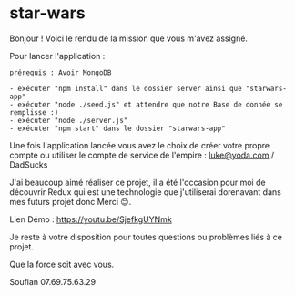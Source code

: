 ﻿# star-wars

Bonjour ! Voici le rendu de la mission que vous m'avez assigné.

Pour lancer l'application : 
    
    prérequis : Avoir MongoDB

    - exécuter "npm install" dans le dossier server ainsi que "starwars-app"
    - exécuter "node ./seed.js" et attendre que notre Base de donnée se remplisse :) 
    - exécuter "node ./server.js"
    - exécuter "npm start" dans le dossier "starwars-app"

Une fois l'application lancée vous avez le choix de créer votre propre compte ou utiliser le compte de service de l'empire : luke@yoda.com / DadSucks


J'ai beaucoup aimé réaliser ce projet, il a été l'occasion pour moi de découvrir Redux qui est une technologie que j'utiliserai dorenavant dans mes futurs projet donc Merci 😊.

Lien Démo : https://youtu.be/SjefkgUYNmk 

Je reste à votre disposition pour toutes questions ou problèmes liés à ce projet.

Que la force soit avec vous.

Soufian 
07.69.75.63.29

